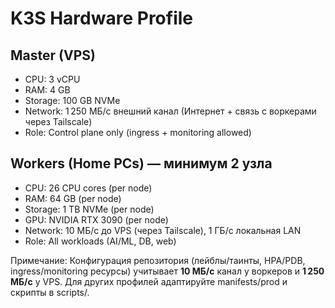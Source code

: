 # K3S Hardware Profile

## Master (VPS)
- CPU: 3 vCPU
- RAM: 4 GB
- Storage: 100 GB NVMe
- Network: 1 250 МБ/с внешний канал (Интернет + связь с воркерами через Tailscale)
- Role: Control plane only (ingress + monitoring allowed)

## Workers (Home PCs) — минимум 2 узла
- CPU: 26 CPU cores (per node)
- RAM: 64 GB (per node)
- Storage: 1 TB NVMe (per node)
- GPU: NVIDIA RTX 3090 (per node)
- Network: 10 МБ/с до VPS (через Tailscale), 1 ГБ/с локальная LAN
- Role: All workloads (AI/ML, DB, web)

Примечание: Конфигурация репозитория (лейблы/таинты, HPA/PDB, ingress/monitoring ресурсы) учитывает **10 МБ/с** канал у воркеров и **1 250 МБ/с** у VPS. Для других профилей адаптируйте manifests/prod и скрипты в scripts/.
